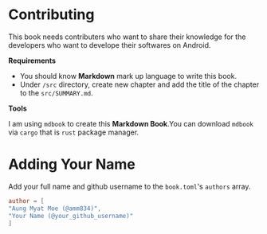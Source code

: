 # Contributing

This book needs contributers who want to share their knowledge for the developers who want to develope their softwares on Android.

**Requirements**

- You should know **Markdown** mark up language to write this book.
- Under `/src` directory, create new chapter and add the title of the chapter to the `src/SUMMARY.md`.

**Tools**

I am using `mdbook` to create this **Markdown Book**.You can download `mdbook` via `cargo` that is `rust` package manager.


# Adding Your Name

Add your full name and github username to the `book.toml`'s `authors` array.

```toml
author = [
"Aung Myat Moe (@amm834)",
"Your Name (@your_github_username)"
]
```
